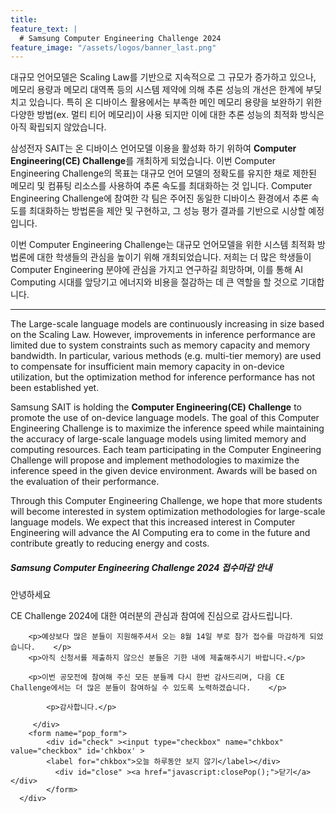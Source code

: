 ```yaml
---
title:
feature_text: |
  # Samsung Computer Engineering Challenge 2024
feature_image: "/assets/logos/banner_last.png"
---
```


대규모 언어모델은 Scaling Law를 기반으로 지속적으로 그 규모가 증가하고 있으나, 메모리 용량과 메모리 대역폭 등의 시스템 제약에 의해 추론 성능의 개선은 한계에 부딪치고 있습니다.
특히 온 디바이스 활용에서는 부족한 메인 메모리 용량을 보완하기 위한 다양한 방법(ex. 멀티 티어 메모리)이 사용 되지만 이에 대한 추론 성능의 최적화 방식은 아직 확립되지 않았습니다.

삼성전자 SAIT는 온 디바이스 언어모델 이용을 활성화 하기 위하여 **Computer Engineering(CE) Challenge**를 개최하게 되었습니다.
이번 Computer Engineering Challenge의 목표는 대규모 언어 모델의 정확도를 유지한 채로 제한된 메모리 및 컴퓨팅 리소스를 사용하여 추론 속도를 최대화하는 것 입니다.
Computer Engineering Challenge에 참여한 각 팀은 주어진 동일한 디바이스 환경에서 추론 속도를 최대화하는 방법론을 제안 및 구현하고, 그 성능 평가 결과를 기반으로 시상할 예정입니다.

이번 Computer Engineering Challenge는 대규모 언어모델을 위한 시스템 최적화 방법론에 대한 학생들의 관심을 높이기 위해 개최되었습니다. 저희는 더 많은 학생들이 Computer Engineering 분야에 관심을 가지고 연구하길 희망하며, 이를 통해 AI Computing 시대를 앞당기고 에너지와 비용을 절감하는 데 큰 역할을 할 것으로 기대합니다.    


<hr />

The Large-scale language models are continuously increasing in size based on the Scaling Law. However, improvements in inference performance are limited due to system constraints such as memory capacity and memory bandwidth. In particular, various methods (e.g. multi-tier memory) are used to compensate for insufficient main memory capacity in on-device utilization, but the optimization method for inference performance has not been established yet.

Samsung SAIT is holding the **Computer Engineering(CE) Challenge** to promote the use of on-device language models. The goal of this Computer Engineering Challenge is to maximize the inference speed while maintaining the accuracy of large-scale language models using limited memory and computing resources. Each team participating in the Computer Engineering Challenge will propose and implement methodologies to maximize the inference speed in the given device environment. Awards will be based on the evaluation of their performance.

Through this Computer Engineering Challenge, we hope that more students will become interested in system optimization methodologies for large-scale language models. We expect that this increased interest in Computer Engineering will advance the AI Computing era to come in the future and contribute greatly to reducing energy and costs.


<!-- layer popup content -->

<div class="layerPopup" id="layer_popup" style="visibility: visible;">
    <div class="layerBox">
        <h5 class="title">Samsung Computer Engineering Challenge 2024 접수마감 안내</h5>
        <div class="cont">
            <p>안녕하세요</p>
	    <p>CE Challenge 2024에 대한 여러분의 관심과 참여에 진심으로 감사드립니다.</p>  
	   
	    <p>예상보다 많은 분들이 지원해주셔서 오는 8월 14일 부로 참가 접수를 마감하게 되었습니다.    </p>  
	    <p>아직 신청서를 제출하지 않으신 분들은 기한 내에 제출해주시기 바랍니다.</p>  
            
	    <p>이번 공모전에 참여해 주신 모든 분들께 다시 한번 감사드리며, 다음 CE Challenge에서는 더 많은 분들이 참여하실 수 있도록 노력하겠습니다.    </p>

            <p>감사합니다.</p>    
                  
         </div>
        <form name="pop_form">
            <div id="check" ><input type="checkbox" name="chkbox" value="checkbox" id='chkbox' >
            <label for="chkbox">오늘 하루동안 보지 않기</label></div>
		      <div id="close" ><a href="javascript:closePop();">닫기</a></div>    
		    </form>
	  </div>
</div>

